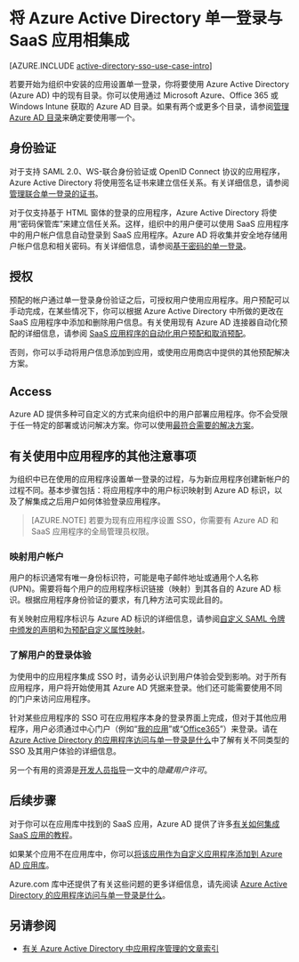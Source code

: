 <properties
    pageTitle="将 Azure Active Directory 单一登录与 SaaS 应用相集成 | Azure"
    description="为 Azure Active Directory 中的 SaaS 应用启用单一登录身份验证和用户预配集中式访问管理。有关如何将 Azure Active Directory 集成到 SaaS 应用的概述。"
    services="active-directory"
    keywords="将 Azure AD 与 SaaS 应用相集成"
    documentationCenter=""
    authors="curtand"
    manager="stevenpo"
    editor=""/>

<tags
      ms.service="active-directory"
      ms.date="02/09/2016"
      wacn.date="06/24/2016"/>

# 将 Azure Active Directory 单一登录与 SaaS 应用相集成  

[AZURE.INCLUDE [active-directory-sso-use-case-intro](../includes/active-directory-sso-use-case-intro.md)]

若要开始为组织中安装的应用设置单一登录，你将要使用 Azure Active Directory (Azure AD) 中的现有目录。你可以使用通过 Microsoft Azure、Office 365 或 Windows Intune 获取的 Azure AD 目录。如果有两个或更多个目录，请参阅[管理 Azure AD 目录](/documentation/articles/active-directory-administer)来确定要使用哪一个。

## 身份验证

对于支持 SAML 2.0、WS-联合身份验证或 OpenID Connect 协议的应用程序，Azure Active Directory 将使用签名证书来建立信任关系。有关详细信息，请参阅[管理联合单一登录的证书](/documentation/articles/active-directory-sso-certs)。

对于仅支持基于 HTML 窗体的登录的应用程序，Azure Active Directory 将使用“密码保管库”来建立信任关系。这样，组织中的用户便可以使用 SaaS 应用程序中的用户帐户信息自动登录到 SaaS 应用程序。Azure AD 将收集并安全地存储用户帐户信息和相关密码。有关详细信息，请参阅[基于密码的单一登录](/documentation/articles/active-directory-appssoaccess-whatis#password-based-single-sign-on)。

## 授权

预配的帐户通过单一登录身份验证之后，可授权用户使用应用程序。用户预配可以手动完成，在某些情况下，你可以根据 Azure Active Directory 中所做的更改在 SaaS 应用程序中添加和删除用户信息。有关使用现有 Azure AD 连接器自动化预配的详细信息，请参阅 [SaaS 应用程序的自动化用户预配和取消预配](/documentation/articles/active-directory-saas-app-provisioning)。

否则，你可以手动将用户信息添加到应用，或使用应用商店中提供的其他预配解决方案。

## Access

Azure AD 提供多种可自定义的方式来向组织中的用户部署应用程序。你不会受限于任一特定的部署或访问解决方案。你可以使用[最符合需要的解决方案](/documentation/articles/active-directory-appssoaccess-whatis#deploying-azure-ad-integrated-applications-to-users)。

## 有关使用中应用程序的其他注意事项

为组织中已在使用的应用程序设置单一登录的过程，与为新应用程序创建新帐户的过程不同。基本步骤包括：将应用程序中的用户标识映射到 Azure AD 标识，以及了解集成之后用户如何体验登录应用程序。

> [AZURE.NOTE] 若要为现有应用程序设置 SSO，你需要有 Azure AD 和 SaaS 应用程序的全局管理员权限。

### 映射用户帐户

用户的标识通常有唯一身份标识符，可能是电子邮件地址或通用个人名称 (UPN)。需要将每个用户的应用程序标识链接（映射）到其各自的 Azure AD 标识。根据应用程序身份验证的要求，有几种方法可实现此目的。

有关映射应用程序标识与 Azure AD 标识的详细信息，请参阅[自定义 SAML 令牌中颁发的声明](http://social.technet.microsoft.com/wiki/contents/articles/31257.azure-active-directory-customizing-claims-issued-in-the-saml-token-for-pre-integrated-apps.aspx)和[为预配自定义属性映射](/documentation/articles/active-directory-saas-customizing-attribute-mappings)。

### 了解用户的登录体验

为使用中的应用程序集成 SSO 时，请务必认识到用户体验会受到影响。对于所有应用程序，用户将开始使用其 Azure AD 凭据来登录。他们还可能需要使用不同的门户来访问应用程序。

针对某些应用程序的 SSO 可在应用程序本身的登录界面上完成，但对于其他应用程序，用户必须通过中心门户（例如“[我的应用](http://myapps.microsoft.com)”或“[Office365](http://portal.office.com/myapps)”）来登录。请在 [Azure Active Directory 的应用程序访问与单一登录是什么](/documentation/articles/active-directory-appssoaccess-whatis)中了解有关不同类型的 SSO 及其用户体验的详细信息。

另一个有用的资源是[开发人员指导](/documentation/articles/active-directory-applications-guiding-developers-for-lob-applications)一文中的*隐藏用户许可*。

## 后续步骤


对于你可以在应用库中找到的 SaaS 应用，Azure AD 提供了许多[有关如何集成 SaaS 应用的教程](/documentation/articles/active-directory-saas-tutorial-list)。

如果某个应用不在应用库中，你可以[将该应用作为自定义应用程序添加到 Azure AD 应用库](http://blogs.technet.com/b/ad/archive/2015/06/17/bring-your-own-app-with-azure-ad-self-service-saml-configuration-gt-now-in-preview.aspx)。

Azure.com 库中还提供了有关这些问题的更多详细信息，请先阅读 [Azure Active Directory 的应用程序访问与单一登录是什么](/documentation/articles/active-directory-appssoaccess-whatis)。

## 另请参阅

- [有关 Azure Active Directory 中应用程序管理的文章索引](/documentation/articles/active-directory-apps-index)

<!---HONumber=Mooncake_0321_2016-->
